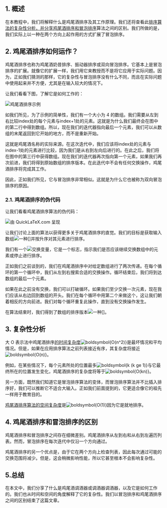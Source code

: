## 1. 概述

在本教程中，我们将解释什么是鸡尾酒排序及其工作原理。我们还将查看此[排序算法的复杂性分析，并分享鸡尾酒排序和](https://www.baeldung.com/cs/choose-sorting-algorithm)[冒泡排序](https://www.baeldung.com/java-bubble-sort)算法之间的区别。我们所做的是，我们实际上以一种在两个方向上起作用的方式扩展了冒泡排序。

## 2. 鸡尾酒排序如何运作？

鸡尾酒排序也称为鸡尾酒奶昔排序、振动器排序或双向冒泡排序。它基本上是冒泡排序的扩展。就像它的扩展一样，我们用它来教授而不是将它应用于实际问题。因为，正如我们猜测的那样，它的复杂性与冒泡排序没有什么不同，而且在实际问题中使用起来并不方便，尤其是在输入较大的情况下。

让我们看看下图，了解它是如何工作的：

![鸡尾酒排序示例](https://www.baeldung.com/wp-content/uploads/sites/4/2022/09/cocktail2-1024x728.png)

如我们所见，为了示例的简单性，我们有一个大小为 4 的数组。我们需要从左到右比较index处的每个元素与index+1处的元素。这就是为什么我们最终会在图中的第二行中得到数组。所以，现在我们的迭代器指向最后一个元素，我们可以从数组的末尾返回到它开始的地方，而不是重新开始。

这就是鸡尾酒名称的实际来源。在这次迭代中，我们应该将index处的元素与index-1处的元素进行比较，因为我们是从右到左向后进行的。在此之后，我们将在图中的第三行中获得数组。现在我们的迭代器再次指向第一个元素，如果我们再次前进，我们将得到原始数组的排序版本。在此迭代中不会有任何交换操作，鸡尾酒排序将完成其工作。

因此，正如我们所见，它与冒泡排序非常相似。这就是为什么它也被称为双向冒泡排序的原因。

### 2.1. 鸡尾酒排序的伪代码

让我们看看鸡尾酒排序算法的伪代码：

![由 QuickLaTeX.com 呈现](https://www.baeldung.com/wp-content/ql-cache/quicklatex.com-1677dfa37c709e3f8adaa5b0460625be_l3.svg)

让我们讨论上面的算法以获得更多关于鸡尾酒排序的直觉。我们的目标是获取输入数组![一种[]](https://www.baeldung.com/wp-content/ql-cache/quicklatex.com-7e1008ab9a4dfb793d9cb73d3def5d10_l3.svg)并按升序对其元素进行排序。

我们有一个![交换](https://www.baeldung.com/wp-content/ql-cache/quicklatex.com-663439713410fea9236a091f4889e840_l3.svg)变量，它是一个标志，指示我们是否应该继续交换数组中的元素或停止进行排序。

正如我们之前谈到的，我们在鸡尾酒排序中对给定数组进行了两次传递。在每个循环的第一个循环中，我们从左到右搜索合适的交换操作。循环结束后，我们将到达数组的最后一个元素。

如果在此之前没有交换，我们可以打破循环。如果我们至少交换一次元素，现在我们应该从右边回到数组的开头。我们在每个循环中用第二个来做这个，这让我们朝着相反的方向前进。我们对每个循环重复此操作，直到没有交换操作发生。

在算法结束时，我们得到了数组的排序版本![一种[]](https://www.baeldung.com/wp-content/ql-cache/quicklatex.com-7e1008ab9a4dfb793d9cb73d3def5d10_l3.svg)。

## 3. 复杂性分析

大 O 表示法中鸡尾酒排序[的时间复杂度](https://www.baeldung.com/cs/time-vs-space-complexity#what-is-time-complexity)![boldsymbol{O(n^2)}](https://www.baeldung.com/wp-content/ql-cache/quicklatex.com-80747e954a21a5d93b93213b6eff1090_l3.svg)是最坏情况和平均情况。但是，如果在应用排序算法之前列表接近有序，其复杂度将接近![boldsymbol{O(n)}](https://www.baeldung.com/wp-content/ql-cache/quicklatex.com-a284b3d3da9fd25bc7f2dc85bff3fe66_l3.svg)。

例如，在某些情况下，每个元素所处的位置最多![boldsymbol{k (k ge 1)}](https://www.baeldung.com/wp-content/ql-cache/quicklatex.com-f656316c33e8a1068eae532a4312ec61_l3.svg)与它最终所在的位置发生变化，鸡尾酒排序的复杂度将等于![boldsymbol{O(kn)}](https://www.baeldung.com/wp-content/ql-cache/quicklatex.com-bf9799257168398af21d923fb30e7d7a_l3.svg)。

另一方面，既然我们知道它是冒泡排序算法的变体，而冒泡排序算法并不比插入排序好，我们可以推断它不适合大输入。正如我们前面提到的，它更适合像它的祖先一样用于教育目的。

[鸡尾酒排序算法的空间复杂度](https://www.baeldung.com/cs/time-vs-space-complexity#what-is-space-complexity)是![boldsymbol{O(1)}](https://www.baeldung.com/wp-content/ql-cache/quicklatex.com-a3165bdeccd2c534782bea8387da8d77_l3.svg)因为它是就地排序。

## 4. 鸡尾酒排序和冒泡排序的区别

鸡尾酒排序和冒泡排序之间存在细微差别。鸡尾酒排序从左到右和从右到左遍历列表。然而，冒泡排序在每次迭代中仅沿一个方向通过。

鸡尾酒排序的另一个优点是，由于它在两个方向上检查列表，因此每次通过可能的交换范围将减少。但是，这会稍微影响性能，所以它甚至根本不会影响复杂性。

## 5.总结

在本文中，我们分享了什么是鸡尾酒调酒器或调酒器调酒器，以及它是如何工作的。我们也从时间和空间的角度解释了它的复杂性。我们以冒泡排序和鸡尾酒排序之间的区别结束了这篇文章。